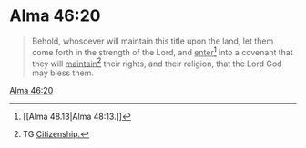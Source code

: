 # Alma 46:20

> Behold, whosoever will maintain this title upon the land, let them come forth in the strength of the Lord, and <u>enter</u>[^a] into a covenant that they will <u>maintain</u>[^b] their rights, and their religion, that the Lord God may bless them.

[Alma 46:20](https://www.churchofjesuschrist.org/study/scriptures/bofm/alma/46?lang=eng&id=p20#p20)


[^a]: [[Alma 48.13|Alma 48:13.]]
[^b]: TG [Citizenship.](https://www.churchofjesuschrist.org/study/scriptures/tg/citizenship?lang=eng)
